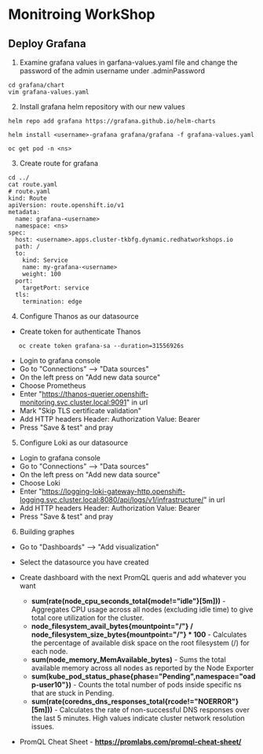 <h1>Monitroing WorkShop</h1>

<h2>Deploy Grafana</h2>

1. Examine grafana values in garfana-values.yaml file and change the password of the admin username under .adminPassword

```
cd grafana/chart
vim grafana-values.yaml
```
   
2. Install grafana helm repository with our new values

```
helm repo add grafana https://grafana.github.io/helm-charts

helm install <username>-grafana grafana/grafana -f grafana-values.yaml

oc get pod -n <ns>
```

3. Create route for grafana
```
cd ../
cat route.yaml
# route.yaml
kind: Route
apiVersion: route.openshift.io/v1
metadata:
  name: grafana-<username>
  namespace: <ns>
spec:
  host: <username>.apps.cluster-tkbfg.dynamic.redhatworkshops.io
  path: /
  to:
    kind: Service
    name: my-grafana-<username>
    weight: 100
  port:
    targetPort: service
  tls:
    termination: edge
```

4. Configure Thanos as our datasource

 - Create token for authenticate Thanos
```
   oc create token grafana-sa --duration=31556926s
```
 - Login to grafana console
 - Go to "Connections" --> "Data sources"
 - On the left press on "Add new data source"
 - Choose Prometheus
 - Enter "https://thanos-querier.openshift-monitoring.svc.cluster.local:9091" in url
 - Mark "Skip TLS certificate validation"
 - Add HTTP headers
   Header: Authorization Value: Bearer <token>
 - Press "Save & test" and pray


5. Configure Loki as our datasource

 - Login to grafana console
 - Go to "Connections" --> "Data sources"
 - On the left press on "Add new data source"
 - Choose Loki
 - Enter "https://logging-loki-gateway-http.openshift-logging.svc.cluster.local:8080/api/logs/v1/infrastructure/" in url
 - Add HTTP headers
   Header: Authorization Value: Bearer <token>
 - Press "Save & test" and pray


6. Building graphes

  - Go to "Dashboards" --> "Add visualization"
  - Select the datasource you have created
  - Create dashboard with the next PromQL queris and add whatever you want
    
      - **sum(rate(node_cpu_seconds_total{mode!="idle"}[5m]))** - Aggregates CPU usage across all nodes (excluding idle time) to give total core utilization for the cluster.
      - **node_filesystem_avail_bytes{mountpoint="/"} / node_filesystem_size_bytes{mountpoint="/"} * 100** - Calculates the percentage of available disk space on the root           filesystem (/) for each node.
      - **sum(node_memory_MemAvailable_bytes)** - Sums the total available memory across all nodes as reported by the Node Exporter
      - **sum(kube_pod_status_phase{phase="Pending",namespace="oadp-user10"})** - Counts the total number of pods inside specific ns that are stuck in Pending.
      - **sum(rate(coredns_dns_responses_total{rcode!="NOERROR"}[5m]))** - Calculates the rate of non-successful DNS responses over the last 5 minutes. High values indicate         cluster network resolution issues.
        
  - PromQL Cheat Sheet - **https://promlabs.com/promql-cheat-sheet/**
